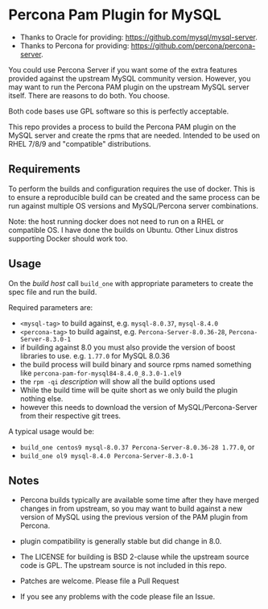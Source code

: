 # Percona Pam Plugin for MySQL

- Thanks to Oracle for providing: https://github.com/mysql/mysql-server.
- Thanks to Percona for providing: https://github.com/percona/percona-server.

You could use Percona Server if you want some of the extra features
provided against the upstream MySQL community version.  However, you may
want to run the Percona PAM plugin on the upstream MySQL server itself.
There are reasons to do both. You choose.

Both code bases use GPL software so this is perfectly acceptable.

This repo provides a process to build the Percona PAM plugin on the
MySQL server and create the rpms that are needed.  Intended to be used
on RHEL 7/8/9 and "compatible" distributions.

## Requirements

To perform the builds and configuration requires the use of docker.  This
is to ensure a reproducible build can be created and the same process can
be run against multiple OS versions and MySQL/Percona server combinations.

Note: the host running docker does not need to run on a RHEL or compatible
OS.  I have done the builds on Ubuntu.  Other Linux distros supporting
Docker should work too.

## Usage

On the *build host* call `build_one` with appropriate parameters to
create the spec file and run the build.

Required parameters are:
- `<mysql-tag>` to build against, e.g. `mysql-8.0.37`, `mysql-8.4.0`
- `<percona-tag>` to build against, e.g. `Percona-Server-8.0.36-28`, `Percona-Server-8.3.0-1`
- if building against 8.0 you must also provide the version of boost libraries to use. e.g. `1.77.0` for MySQL 8.0.36
- the build process will build binary and source rpms named something like `percona-pam-for-mysql84-8.4.0_8.3.0-1.el9`
- the `rpm -qi` _description_ will show all the build options used
- While the build time will be quite short as we only build the plugin nothing else.
- however this needs to download the version of MySQL/Percona-Server from their respective git trees.

A typical usage would be:

- `build_one centos9 mysql-8.0.37 Percona-Server-8.0.36-28 1.77.0`, or
- `build_one ol9 mysql-8.4.0 Percona-Server-8.3.0-1`

## Notes

- Percona builds typically are available some time after they have merged changes in from upstream, so you may want to build against a new version of MySQL using the previous version of the PAM plugin from Percona.
- plugin compatibility is generally stable but did change in 8.0.
- The LICENSE for building is BSD 2-clause while the upstream source code is
GPL. The upstream source is not included in this repo.

- Patches are welcome. Please file a Pull Request
- If you see any problems with the code please file an Issue.
